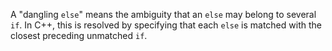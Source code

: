A "dangling `else`" means the ambiguity that an `else` may belong to several `if`. In C++, this is resolved by specifying that each `else` is matched with the closest preceding unmatched `if`.
